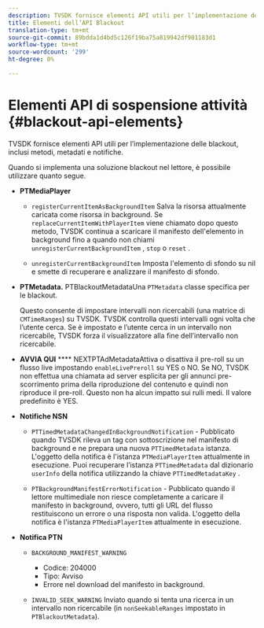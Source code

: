 ```yaml
---
description: TVSDK fornisce elementi API utili per l’implementazione delle blackout, inclusi metodi, metadati e notifiche.
title: Elementi dell’API Blackout
translation-type: tm+mt
source-git-commit: 89bdda1d4bd5c126f19ba75a819942df901183d1
workflow-type: tm+mt
source-wordcount: '299'
ht-degree: 0%

---
```



# Elementi API di sospensione attività {#blackout-api-elements}

TVSDK fornisce elementi API utili per l’implementazione delle blackout, inclusi metodi, metadati e notifiche.

Quando si implementa una soluzione blackout nel lettore, è possibile utilizzare quanto segue.

* **PTMediaPlayer**

   * `registerCurrentItemAsBackgroundItem` Salva la risorsa attualmente caricata come risorsa in background. Se `replaceCurrentItemWithPlayerItem` viene chiamato dopo questo metodo, TVSDK continua a scaricare il manifesto dell&#39;elemento in background fino a quando non chiami `unregisterCurrentBackgroundItem` , `stop` o `reset` .

   * `unregisterCurrentBackgroundItem` Imposta l&#39;elemento di sfondo su nil e smette di recuperare e analizzare il manifesto di sfondo.

* **PTMetadata.** PTBlackoutMetadataUna  `PTMetadata` classe specifica per le blackout.

   Questo consente di impostare intervalli non ricercabili (una matrice di `CMTimeRanges`) su TVSDK. TVSDK controlla questi intervalli ogni volta che l’utente cerca. Se è impostato e l’utente cerca in un intervallo non ricercabile, TVSDK forza il visualizzatore alla fine dell’intervallo non ricercabile.

* **AVVIA QUI** **** NEXTPTAdMetadataAttiva o disattiva il pre-roll su un flusso live impostando  `enableLivePreroll` su YES o NO. Se NO, TVSDK non effettua una chiamata ad server esplicita per gli annunci pre-scorrimento prima della riproduzione del contenuto e quindi non riproduce il pre-roll. Questo non ha alcun impatto sui rulli medi. Il valore predefinito è YES.

* **Notifiche NSN**

   * `PTTimedMetadataChangedInBackgroundNotification` - Pubblicato quando TVSDK rileva un tag con sottoscrizione nel manifesto di background e ne prepara una nuova  `PTTimedMetadata` istanza. L&#39;oggetto della notifica è l&#39;istanza `PTMediaPlayerItem` attualmente in esecuzione. Puoi recuperare l’istanza `PTTimedMetadata` dal dizionario `userInfo` della notifica utilizzando la chiave `PTTimedMetadataKey` .

   * `PTBackgroundManifestErrorNotification` - Pubblicato quando il lettore multimediale non riesce completamente a caricare il manifesto in background, ovvero, tutti gli URL del flusso restituiscono un errore o una risposta non valida. L&#39;oggetto della notifica è l&#39;istanza `PTMediaPlayerItem` attualmente in esecuzione.

* **Notifica PTN**

   * `BACKGROUND_MANIFEST_WARNING`

      * Codice: 204000
      * Tipo: Avviso
      * Errore nel download del manifesto in background.
   * `INVALID_SEEK_WARNING` Inviato quando si tenta una ricerca in un intervallo non ricercabile (in  `nonSeekableRanges` impostato in  `PTBlackoutMetadata`).